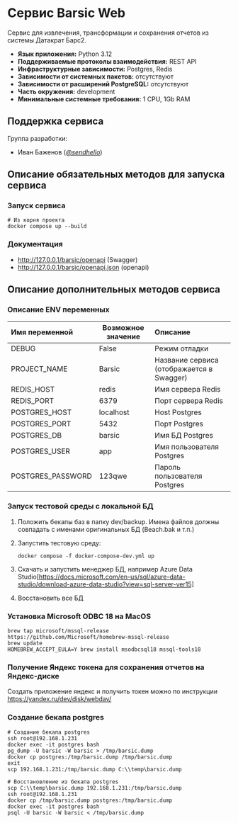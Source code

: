 # Сервис Barsic Web

Сервис для извлечения, трансформации и сохранения отчетов из системы Датакрат Барс2.

* **Язык приложения:** Python 3.12
* **Поддерживаемые протоколы взаимодействия:** REST API
* **Инфраструктурные зависимости:** Postgres, Redis
* **Зависимости от системных пакетов:** отсутствуют
* **Зависимости от расширений PostgreSQL:** отсутствуют
* **Часть окружения:** development
* **Минимальные системные требования:** 1 CPU, 1Gb RAM

## Поддержка сервиса

Группа разработки:

* Иван Баженов (*[@sendhello](https://github.com/sendhello)*)

## Описание обязательных методов для запуска сервиса

### Запуск сервиса
```commandline
# Из корня проекта
docker compose up --build
```

### Документация
* http://127.0.0.1/barsic/openapi (Swagger)
* http://127.0.0.1/barsic/openapi.json (openapi)

## Описание дополнительных методов сервиса

### Описание ENV переменных

| Имя переменной           | Возможное значение                         | Описание                                                                                |
|:-------------------------|--------------------------------------------|:----------------------------------------------------------------------------------------|
| DEBUG                    | False                                      | Режим отладки                                                                           |
| PROJECT_NAME             | Barsic                                     | Название сервиса (отображается в Swagger)                                               |
| REDIS_HOST               | redis                                      | Имя сервера Redis                                                                       |
| REDIS_PORT               | 6379                                       | Порт сервера Redis                                                                      |
| POSTGRES_HOST            | localhost                                  | Host Postgres                                                                           |
| POSTGRES_PORT            | 5432                                       | Порт Postgres                                                                           |
| POSTGRES_DB              | barsic                                     | Имя БД Postgres                                                                         |
| POSTGRES_USER            | app                                        | Имя пользователя Postgres                                                               |
| POSTGRES_PASSWORD        | 123qwe                                     | Пароль пользователя Postgres                                                            |

### Запуск тестовой среды с локальной БД

1. Положить бекапы баз в папку dev/backup. 
Имена файлов должны совпадать с именами оригинальных БД (Beach.bak и т.п.)

2. Запустить тестовую среду:
    ```commandline
    docker compose -f docker-compose-dev.yml up
    ```

3. Скачать и запустить менеджер БД, 
например Azure Data Studio[https://docs.microsoft.com/en-us/sql/azure-data-studio/download-azure-data-studio?view=sql-server-ver15]

4. Восстановить все БД

### Установка Microsoft ODBC 18 на MacOS
```commandline
brew tap microsoft/mssql-release https://github.com/Microsoft/homebrew-mssql-release
brew update
HOMEBREW_ACCEPT_EULA=Y brew install msodbcsql18 mssql-tools18
```

### Получение Яндекс токена для сохранения отчетов на Яндекс-диске
Создать приложение яндекс и получить токен можно по инструкции https://yandex.ru/dev/disk/webdav/

### Создание бекапа postgres
```commandline
# Создание бекапа postgres
ssh root@192.168.1.231
docker exec -it postgres bash
pg_dump -U barsic -W barsic > /tmp/barsic.dump
docker cp postgres:/tmp/barsic.dump /tmp/barsic.dump
exit
scp 192.168.1.231:/tmp/barsic.dump C:\\temp\barsic.dump 

# Восстановление из бекапа postgres
scp C:\\temp\barsic.dump 192.168.1.231:/tmp/barsic.dump
ssh root@192.168.1.231
docker cp /tmp/barsic.dump postgres:/tmp/barsic.dump
docker exec -it postgres bash
psql -U barsic -W barsic < /tmp/barsic.dump
```
